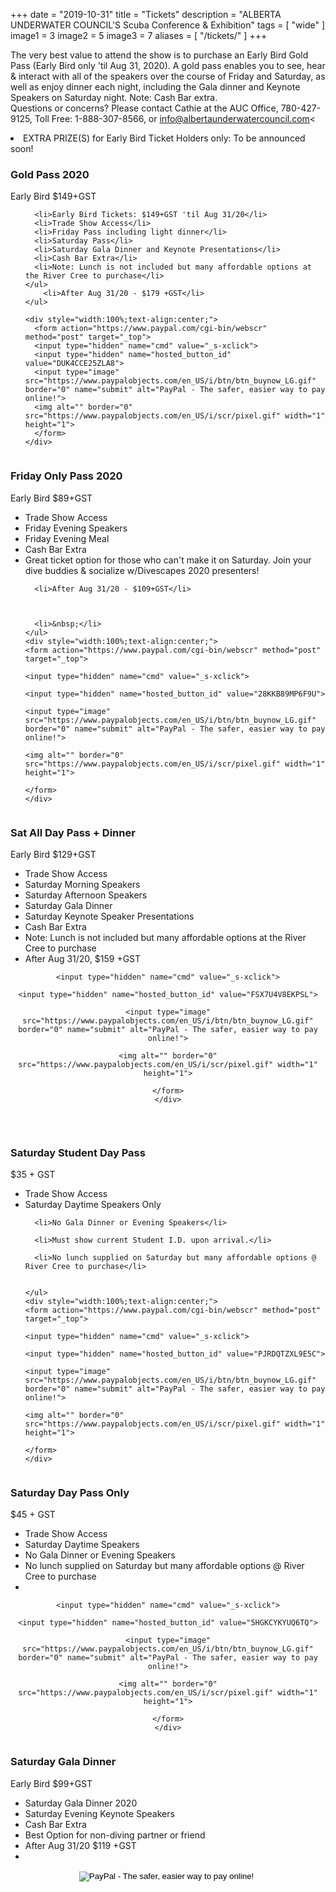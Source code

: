 +++
date        = "2019-10-31"
title       = "Tickets"
description = "ALBERTA UNDERWATER COUNCIL'S Scuba Conference & Exhibition"
tags        = [ "wide" ]
image1 = 3
image2 = 5
image3 = 7
aliases = [
  "/tickets/"
]
+++

The very best value to attend the show is to purchase an Early Bird  Gold Pass (Early Bird only 'til Aug 31, 2020). A gold pass enables you to see, hear & interact with all of the speakers over the course of Friday and Saturday, as well as enjoy dinner each night, including the Gala dinner and Keynote Speakers on Saturday night. Note: Cash Bar extra.  
Questions or concerns? Please contact Cathie at the AUC Office, 780-427-9125, Toll Free: 1-888-307-8566, or info@albertaunderwatercouncil.com<

<li>EXTRA PRIZE(S) for Early Bird Ticket Holders only: To be announced soon!</li>

<div class="premium plan one-third column">
  <h3>Gold Pass 2020</h3>
  <div class="plan-price">
    <!-- <span class="plan-currency">$</span> -->
    <span class="value"><strikethrough>Early Bird
      $149+GST</strikethrough></span>
    

  </div>
  <div class="plan-features">
    <ul>
      
      <li>Early Bird Tickets: $149+GST 'til Aug 31/20</li>
      <li>Trade Show Access</li>
      <li>Friday Pass including light dinner</li>
      <li>Saturday Pass</li>
      <li>Saturday Gala Dinner and Keynote Presentations</li>
      <li>Cash Bar Extra</li>
      <li>Note: Lunch is not included but many affordable options at the River Cree to purchase</li>
    </ul>
        <li>After Aug 31/20 - $179 +GST</li>
    </ul>
  
    <div style="width:100%;text-align:center;">
      <form action="https://www.paypal.com/cgi-bin/webscr" method="post" target="_top">
      <input type="hidden" name="cmd" value="_s-xclick">
      <input type="hidden" name="hosted_button_id" value="DUK4CCE25ZLA8">
      <input type="image" src="https://www.paypalobjects.com/en_US/i/btn/btn_buynow_LG.gif" border="0" name="submit" alt="PayPal - The safer, easier way to pay online!">
      <img alt="" border="0" src="https://www.paypalobjects.com/en_US/i/scr/pixel.gif" width="1" height="1">
      </form>
    </div>
  </div>
</div>

<div class="featured plan one-third column">
  <h3>Friday Only Pass 2020</h3>
  <div class="plan-price">
    <!-- <span class="plan-currency">$</span> -->
    <span class="value"><strikethrough>Early Bird
      $89+GST</strikethrough></span>
  </div>
  <div class="plan-features">
    <ul>
      <li>Trade Show Access</li>
      <li>Friday Evening Speakers</li>
      <li>Friday Evening Meal</li>
      <li>Cash Bar Extra</li>
      <li>Great ticket option for those who can't make it on Saturday. Join your dive buddies & socialize w/Divescapes 2020  presenters!
        
        
        
        
      <li>After Aug 31/20 - $109+GST</li>
      
      
      
      <li>&nbsp;</li>
    </ul>
    <div style="width:100%;text-align:center;">
    <form action="https://www.paypal.com/cgi-bin/webscr" method="post" target="_top">

    <input type="hidden" name="cmd" value="_s-xclick">

    <input type="hidden" name="hosted_button_id" value="28KKB89MP6F9U">

    <input type="image" src="https://www.paypalobjects.com/en_US/i/btn/btn_buynow_LG.gif" border="0" name="submit" alt="PayPal - The safer, easier way to pay online!">

    <img alt="" border="0" src="https://www.paypalobjects.com/en_US/i/scr/pixel.gif" width="1" height="1">

    </form>
    </div>
  </div>
</div>

<div class="featured plan one-third column">
  <h3>Sat All Day Pass + Dinner</h3>
  <div class="plan-price">
    <!-- <span class="plan-currency">$</span> -->
    <span class="value"><strikethrough>Early Bird 
      $129+GST</strikethrough></span>
  </div>
  <div class="plan-features">
    <ul>
      <li>Trade Show Access</li>
      <li>Saturday Morning Speakers</li>
      <li>Saturday Afternoon Speakers</li>
      <li>Saturday Gala Dinner</li>
      <li>Saturday Keynote Speaker Presentations</li>
      <li>Cash Bar Extra</li>
      <li>Note: Lunch is not included but many affordable options at the River Cree to purchase</li>
      <li>After Aug 31/20, $159 +GST
      </ul>
    <div style="width:100%;text-align:center;">
    <form action="https://www.paypal.com/cgi-bin/webscr" method="post" target="_top">

    <input type="hidden" name="cmd" value="_s-xclick">

    <input type="hidden" name="hosted_button_id" value="FSX7U4V8EKPSL">

    <input type="image" src="https://www.paypalobjects.com/en_US/i/btn/btn_buynow_LG.gif" border="0" name="submit" alt="PayPal - The safer, easier way to pay online!">

    <img alt="" border="0" src="https://www.paypalobjects.com/en_US/i/scr/pixel.gif" width="1" height="1">

    </form>
    </div>
  </div>
</div>

<p>&nbsp;</p>

<div class="featured plan one-third column">
  <h3>Saturday Student Day Pass</h3>
  <div class="plan-price">
    <!-- <span class="plan-currency">$</span> -->
    <span class="value">$35 + GST</span>
  </div>
  <div class="plan-features">
    <ul>
      <li>Trade Show Access</li>
      <li>Saturday Daytime Speakers Only</li>
      
      <li>No Gala Dinner or Evening Speakers</li>
      
      <li>Must show current Student I.D. upon arrival.</li>
      
      <li>No lunch supplied on Saturday but many affordable options @ River Cree to purchase</li>
      
      
    </ul>
    <div style="width:100%;text-align:center;">
    <form action="https://www.paypal.com/cgi-bin/webscr" method="post" target="_top">

    <input type="hidden" name="cmd" value="_s-xclick">

    <input type="hidden" name="hosted_button_id" value="PJRDQTZXL9E5C">

    <input type="image" src="https://www.paypalobjects.com/en_US/i/btn/btn_buynow_LG.gif" border="0" name="submit" alt="PayPal - The safer, easier way to pay online!">

    <img alt="" border="0" src="https://www.paypalobjects.com/en_US/i/scr/pixel.gif" width="1" height="1">

    </form>
    </div>
  </div>
</div>


<div class="featured plan one-third column">
  <h3>Saturday Day Pass Only</h3>
  <div class="plan-price">
    <!-- <span class="plan-currency">$</span> -->
    <span class="value">$45 + GST</span>
  </div>
  <div class="plan-features">
    <ul>
      <li>Trade Show Access</li>
      <li>Saturday Daytime Speakers</li>
      <li>No Gala Dinner or Evening Speakers</li>
      <li>No lunch supplied on Saturday but many affordable options @ River Cree to purchase
      <li>&nbsp;</li>
    </ul>
    <div style="width:100%;text-align:center;">
    <form action="https://www.paypal.com/cgi-bin/webscr" method="post" target="_top">

    <input type="hidden" name="cmd" value="_s-xclick">

    <input type="hidden" name="hosted_button_id" value="5HGKCYKYUQ6TQ">

    <input type="image" src="https://www.paypalobjects.com/en_US/i/btn/btn_buynow_LG.gif" border="0" name="submit" alt="PayPal - The safer, easier way to pay online!">

    <img alt="" border="0" src="https://www.paypalobjects.com/en_US/i/scr/pixel.gif" width="1" height="1">

    </form>
    </div>
  </div>
</div>

<div class="featured plan one-third column">
  <h3>Saturday Gala Dinner</h3>
  <div class="plan-price">
    <!-- <span class="plan-currency">$</span> -->
    <span class="value"><strikethrough>Early Bird
      $99+GST</strikethrough></span>
  </div>
  <div class="plan-features">
    <ul>
      <li>Saturday Gala Dinner 2020</li>
      <li>Saturday Evening Keynote Speakers</li>
      <li>Cash Bar Extra</li>
      <li>Best Option for non-diving partner or friend
      <li>After Aug 31/20 $119 +GST
      <li>&nbsp;</li>
    </ul>
    <div style="width:100%;text-align:center;">
    <form action="https://www.paypal.com/cgi-bin/webscr" method="post" target="_top">

<input type="hidden" name="cmd" value="_s-xclick">

<input type="hidden" name="hosted_button_id" value="C7XJERCY2E6F2">

<input type="image" src="https://www.paypalobjects.com/en_US/i/btn/btn_buynow_LG.gif" border="0" name="submit" alt="PayPal - The safer, easier way to pay online!">

<img alt="" border="0" src="https://www.paypalobjects.com/en_US/i/scr/pixel.gif" width="1" height="1">

</form>
    </div>
  </div>
</div>
